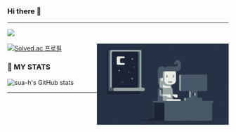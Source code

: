 ### Hi there 👋

---
<a href="mailto:suaah.96@gmail.com" target="_black"><img src="https://img.shields.io/badge/Gmail-d14836?style=flat-square&logo=Gmail&logoColor=white&link=mailto:suaah.96@gmail.com"/></a>

[![Solved.ac
프로필](http://mazassumnida.wtf/api/v2/generate_badge?boj=suaah_96)](https://solved.ac/suaah_96)
<img src="https://raw.githubusercontent.com/AVS1508/AVS1508/master/assets/Night-Coding.gif" align="right">


### 💪 MY STATS
![sua-h's GitHub stats](https://github-readme-stats.vercel.app/api?username=sua-h&theme=tokyonight&show_icons=true)
<hr>

<!--
**sua-h/sua-h** is a ✨ _special_ ✨ repository because its `README.md` (this file) appears on your GitHub profile.

Here are some ideas to get you started:

- 🔭 I’m currently working on ...
- 🌱 I’m currently learning ...
- 👯 I’m looking to collaborate on ...
- 🤔 I’m looking for help with ...
- 💬 Ask me about ...
- 📫 How to reach me: ...
- 😄 Pronouns: ...
- ⚡ Fun fact: ...
-->
